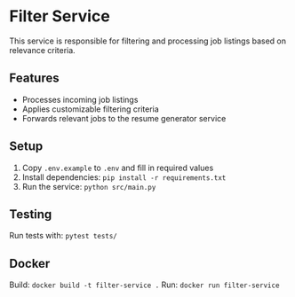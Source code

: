 # Filter Service

This service is responsible for filtering and processing job listings based on relevance criteria.

## Features
- Processes incoming job listings
- Applies customizable filtering criteria
- Forwards relevant jobs to the resume generator service

## Setup
1. Copy `.env.example` to `.env` and fill in required values
2. Install dependencies: `pip install -r requirements.txt`
3. Run the service: `python src/main.py`

## Testing
Run tests with: `pytest tests/`

## Docker
Build: `docker build -t filter-service .`
Run: `docker run filter-service`
